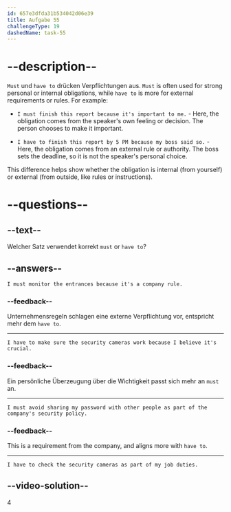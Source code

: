 ```yaml
---
id: 657e3dfda31b534042d06e39
title: Aufgabe 55
challengeType: 19
dashedName: task-55
---
```


# --description--

`Must` und `have to` drücken Verpflichtungen aus. `Must` is often used for strong personal or internal obligations, while `have to` is more for external requirements or rules. For example:

- `I must finish this report because it's important to me.` - Here, the obligation comes from the speaker's own feeling or decision. The person chooses to make it important.

- `I have to finish this report by 5 PM because my boss said so.` - Here, the obligation comes from an external rule or authority. The boss sets the deadline, so it is not the speaker's personal choice.

This difference helps show whether the obligation is internal (from yourself) or external (from outside, like rules or instructions).

# --questions--

## --text--

Welcher Satz verwendet korrekt `must` or `have to`?

## --answers--

`I must monitor the entrances because it's a company rule.`

### --feedback--

Unternehmensregeln schlagen eine externe Verpflichtung vor, entspricht mehr dem `have to`.

---

`I have to make sure the security cameras work because I believe it's crucial.`

### --feedback--

Ein persönliche Überzeugung über die Wichtigkeit passt sich mehr an `must` an.

---

`I must avoid sharing my password with other people as part of the company's security policy.`

### --feedback--

This is a requirement from the company, and aligns more with `have to`.

---

`I have to check the security cameras as part of my job duties.`

## --video-solution--

4
